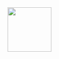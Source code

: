 <div id="header" align="center">
  <img src="https://media.giphy.com/media/Xyj49ooQtsFD16z27J/giphy.gif" width="100"/>
</div>

<!---
SandMan52/SandMan52 is a ✨ special ✨ repository because its `README.md` (this file) appears on your GitHub profile.
You can click the Preview link to take a look at your changes.
--->

